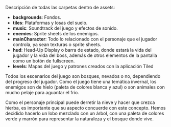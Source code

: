 Descripción de todas las carpetas dentro de assets:

- **backgrounds**: Fondos.
- **tiles**: Plataformas y losas del suelo. 
- **music**: Soundtrack del juego y efectos de sonido. 
- **enemies**: Sprite sheets de los enemigos.
- **mainCharacter**: Todo lo relacionado con el personaje que el jugador controla, ya sean texturas o sprite sheets.
- **hud**: Head-Up Display o barra de estado, donde estará la vida del jugador y la vida del boss, además de otros elementos de la pantalla como un botón de fullscreen.
- **levels**: Mapas del juego y patrones creados con la aplicación Tiled

Todos los escenarios del juego son bosques, nevados o no, dependiendo del progreso del jugador. Como el juego tiene una temática invernal, los enemigos son de hielo (paleta de colores blanca y azul) o son animales con mucho pelaje para aguantar el frío. 

Como el personaje principal puede derretir la nieve y hacer que crezca hierba, es importante que su aspecto concuerde con este concepto. Hemos decidido hacerlo un lobo mezclado con un árbol, con una paleta de colores verde y marrón para representar la naturaleza y el bosque donde vive.
